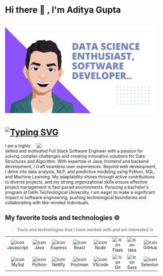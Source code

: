 <h1>Hi there 👋 , I'm Aditya Gupta<h1>


<a href="#">
  <img src="https://raw.githubusercontent.com/aadityazz/ASSETS/main/Data%20Science%20Enthusiast%2C%20Software%20Developer%20(Presentation%20(169)).png" alt="Aditya Gupta">
</a>

<h1>
<a href="https://git.io/typing-svg"><img src="https://readme-typing-svg.demolab.com?font=Fira+Code&duration=3000&pause=800&width=435&lines=Backend+Developer;Software+Engineer;Java+Developer;Data+Analyst;Welcome+..." alt="Typing SVG" /></a>
</h1>

<img align="right" width="400" src="https://camo.githubusercontent.com/fa73289736064aba480d0708da37d7aa183a8c3e2bcc2f58c54285a3bbbeecc1/68747470733a2f2f7777772e61616c7068612e6e65742f77702d636f6e74656e742f75706c6f6164732f323032302f31322f66756c6c2d737461636b2d646576656c6f706d656e742e676966" />

<p>
I am a highly skilled and motivated Full Stack Software Engineer with a passion for solving complex challenges and creating innovative solutions for Data Structures and Algorithm. With expertise in Java, frontend and backend development, I craft seamless user experiences. Beyond web development, I delve into data analysis, NLP, and predictive modeling using Python, SQL, and Machine Learning. My adaptability shines through active contributions to diverse projects, and my strong organizational skills ensure effective project management in fast-paced environments. Pursuing a bachelor's program at Delhi Technological University, I am eager to make a significant impact in software engineering, pushing technological boundaries and collaborating with like-minded individuals.
</p>


## My favorite tools and technologies ⚙️

> Tools and technologies that I have worked with and am interested in

<table>
  <tr>
    <td align="center" width="96">
        <img src="https://skillicons.dev/icons?i=js" alt="icon" width="40" height="40" />
      <br>Javascript
    </td>
     <td align="center" width="96">
        <img src="https://skillicons.dev/icons?i=java" alt="icon" width="40" height="40" />
      <br>Java
    </td>
    <td align="center" width="96">
        <img src="https://skillicons.dev/icons?i=express" alt="icon" width="40" height="40" />
      <br>Express
    </td>    
    <td align="center" width="96">
        <img src="https://skillicons.dev/icons?i=react" alt="icon" width="40" height="40" />
      <br>React
    </td>
    <td align="center" width="96">
        <img src="https://skillicons.dev/icons?i=nodejs" alt="icon" width="40" height="40" />
      <br>Node
    </td>
    <td align="center" width="96">
        <img src="https://skillicons.dev/icons?i=flask" alt="icon" width="40" height="40" />
      <br>Flask
    </td>   
    <td align="center" width="96">
        <img src="https://skillicons.dev/icons?i=idea" alt="icon" width="40" height="40" />
      <br>Idea
    </td>        
      <td align="center" width="96">
        <img src="https://skillicons.dev/icons?i=github" alt="icon" width="40" height="40" />
      <br>GitHub
    </td>
    <td align="center" width="96">
        <img src="https://skillicons.dev/icons?i=spring" alt="icon" width="40" height="40" />
      <br>Spring
    </td>
    <td align="center" width="96">
        <img src="https://skillicons.dev/icons?i=mongodb" alt="icon" width="40" height="40" />
      <br>MongoDB
    </td>        
  </tr>
  <tr>    
    <td align="center" width="96">
        <img src="https://skillicons.dev/icons?i=mysql" alt="icon" width="40" height="40" />
      <br>MySql
    </td> 
    <td align="center" width="96">
        <img src="https://skillicons.dev/icons?i=py" alt="icon" width="40" height="40" />
      <br>Python
    </td>  
    <td align="center" width="96">
      <img src="https://skillicons.dev/icons?i=netlfiy" alt="icon" width="40" height="40" />
      <br>Netlify
    </td>
    <td align="center" width="96">
      <img src="https://skillicons.dev/icons?i=postman" alt="icon" width="40" height="40" />
      <br>Postman
    </td>    
    <td align="center" width="96">
      <img src="https://skillicons.dev/icons?i=vscode" alt="icon" width="40" height="40" />
      <br>VScode
    </td>
    <td align="center" width="96">
        <img src="https://skillicons.dev/icons?i=git" alt="icon" width="40" height="40" />
      <br>Git
    </td>
    <td align="center" width="96">
        <img src="https://skillicons.dev/icons?i=sass" alt="icon" width="40" height="40" />
      <br>Sass
    </td>
    <td align="center" width="96">
        <img src="https://skillicons.dev/icons?i=selenium" alt="icon" width="40" height="40" />
      <br>Selenium
    </td>
    <td align="center" width="96">
        <img src="https://skillicons.dev/icons?i=docker" alt="icon" width="40" height="40" />
      <br>Docker
    </td> 
  </tr>
</table>
